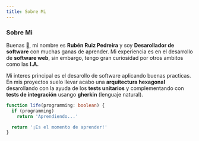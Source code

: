 ```yaml
---
title: Sobre Mi
---
```

<div class="text-center">
  <div i-carbon-dicom-overlay class="text-4xl -mb-6 m-auto" />
  <h3>Sobre Mi</h3>
</div>

Buenas 👋, mi nombre es **Rubén Ruiz Pedreira** y soy **Desarollador de software** con muchas ganas de aprender. Mi experiencia es en el desarrollo de **software web**, sin embargo, tengo gran curiosidad por otros ambitos como las **I.A.**

Mi interes principal es el desarollo de software aplicando buenas practicas. En mis proyectos suelo llevar acabo una **arquitectura hexagonal** desarollando con la ayuda de los **tests unitarios** y complementando con **tests de integración** usango **gherkin** (lenguaje natural).



```ts
function life(programming: boolean) {
  if (programming)
    return 'Aprendiendo...'

  return '¡Es el momento de aprender!'
}
```